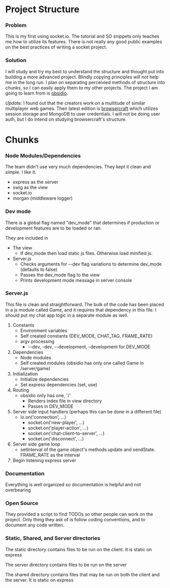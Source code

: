 # Project Structure
### Problem
This is my first using socket.io. The tutorial and SO snippets only teaches me how to utilize its features.
There is not really any good public examples on the best practices of writing a socket project.
### Solution
I will study and try my best to understand the structure and thought put into building a more advanced project.
Blindly copying principles will not help me in the long run. I plan on separating perceivied methods of structure
into chunks, so I can easily apply them to my other projects. The project I am going to learn from is [obsidio](https://github.com/penumbragames/obsidio).

*Update:*
I found out that the creators work on a multitude of similar multiplayer web games. Their latest edition is [browsercraft](https://github.com/penumbragames/browsercraft)
which utilizes session storage and MongoDB to user credentials. I will not be doing user auth, but I do intend on studying
browsercraft's structure.

# Chunks
<!-- TODO rewrite this for browsercraft -->
### Node Modules/Dependencies
The team didn't use very much dependencies. They kept it clean and simple. I like it.
- express as the server
- swig as the view
- socket.io
- morgan (middleware logger)

### Dev mode
There is a global flag named "dev_mode" that determines if production or development features are to be loaded or ran.

They are included in
- The view
    - If dev_mode then load static js files. Otherwise load minified js.
- Server.js
    - Checks arguments for --dev flag variations to determine dev_mode (defaults to false)
    - Passes the dev_mode flag to the view
    - Prints development mode message in server console

### Server.js
This file is clean and straightforward. The bulk of the code has been placed in a js module called Game, and it
requires that dependency in this file. I should put my chat app logic in a separate module as well.
1. Constants
    - Environment variables
    - Self created constants (DEV_MODE, CHAT_TAG, FRAME_RATE)
    - argv processing
        - --dev, -dev, --development, -development for DEV_MODE
2. Dependencies
    - Node modules
    - Self created modules (obsidio has only one called Game in /server/game)
3. Initialization
    - Initialize dependencies
    - Set express dependencies (set, use)
4. Routing
    - obsidio only has one, '/'
        - Renders index file in view directory
        - Passes in DEV_MODE
5. Server side input handlers (perhaps this can be done in a different file)
    - io.on('connection', ...)
        - socket.on('new-player', ...)
        - socket.on('player-action', ...)
        - socket.on('chat-client-to-server', ...)
        - socket.on('disconnect', ...)
6. Server side game loop
    - setInterval of the game object's methods update and sendState. FRAME_RATE as the interval
7. Begin listening express server

### Documentation
Everything is well organized so documentation is helpful and not overbearing

### Open Source
They provided a script to find TODOs so other people can work on the project.
Only thing they ask of is follow coding conventions, and to document any code written.

### Static, Shared, and Server directories
The static directory contains files to be run on the client. It is static on express

The server directory contains files to be run on the server

The shared directory contains files that may be run on both the client and the server. It is static on express
